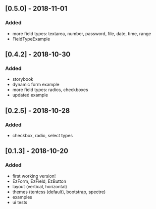## [0.5.0] - 2018-11-01

### Added
- more field types: textarea, number, password, file, date, time, range
- FieldTypeExample

## [0.4.2] - 2018-10-30

### Added
- storybook
- dynamic form example
- more field types: radios, checkboxes
- updated example

## [0.2.5] - 2018-10-28

### Added
- checkbox, radio, select types

## [0.1.3] - 2018-10-20

### Added
- first working version!
- EzForm, EzField, EzButton
- layout (vertical, horizontal)
- themes (tentcss (default), bootstrap, spectre)
- examples
- ui tests